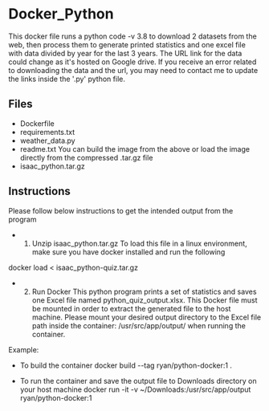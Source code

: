 # Docker_Python
This docker file runs a python code -v 3.8 to download 2 datasets from the web, then process them to generate printed statistics and one excel file with data divided by year for the last 3 years. The URL link for the data could change as it's hosted on Google drive. If you receive an error related to downloading the data and the url, you may need to contact me to update the links inside the '.py' python file.

## Files
- Dockerfile
- requirements.txt
- weather_data.py
- readme.txt
You can build the image from the above or load the image directly from the compressed .tar.gz file
- isaac_python.tar.gz

## Instructions
Please follow below instructions to get the intended output from the program

- 1) Unzip isaac_python.tar.gz
To load this file in a linux environment, make sure you have docker installed and run the following

docker load < isaac_python-quiz.tar.gz 

- 2) Run Docker
This python program prints a set of statistics and saves one Excel file named python_quiz_output.xlsx.
This Docker file must be mounted in order to extract the generated file to the host machine. Please mount your desired output directory to the Excel file path inside the container: /usr/src/app/output/ when running the container.

Example:
- To build the container
docker build --tag ryan/python-docker:1 .

- To run the container and save the output file to Downloads directory on your host machine
docker run -it -v ~/Downloads:/usr/src/app/output ryan/python-docker:1
